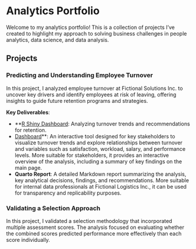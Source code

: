 # Analytics Portfolio

Welcome to my analytics portfolio! This is a collection of projects I’ve created to highlight my approach to solving business challenges in people analytics, data science, and data analysis.

## Projects

### Predicting and Understanding Employee Turnover
In this project, I analyzed employee turnover at Fictional Solutions Inc. to uncover key drivers and identify employees at risk of leaving, offering insights to guide future retention programs and strategies.

**Key Deliverables**:
- **[R Shiny Dashboard](https://github.com/claudiecoulombe/analytics_portfolio/tree/main/Employee%20Turnover): Analyzing turnover trends and recommendations for retention.
- [Dashboard](https://5yurvz-claudiecoulombe.shinyapps.io/employee_turnover/)**: An interactive tool designed for key stakeholders to visualize turnover trends and explore relationships between turnover and variables such as satisfaction, workload, salary, and performance levels. More suitable for stakeholders, it provides an interactive overview of the analysis, including a summary of key findings on the main page.
- **Quarto Report**: A detailed Markdown report summarizing the analysis, key analytical decisions, findings, and recommendations. More suitable for internal data professionals at Fictional Logistics Inc., it can be used for transparency and replicability purposes.

### Validating a Selection Approach
In this project, I validated a selection methodology that incorporated multiple assessment scores. The analysis focused on evaluating whether the combined scores predicted performance more effectively than each score individually.
